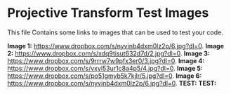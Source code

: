 Projective Transform Test Images
===================
This file Contains some links to images that can be used to test your code.

__Image 1:__ https://www.dropbox.com/s/nyvinb4dxm0lz2p/6.jpg?dl=0.
__Image 2:__ https://www.dropbox.com/s/xdq9tisut632d7d/2.jpg?dl=0.
__Image 3:__ https://www.dropbox.com/s/9rrrw7w9pfx3er0/3.jpg?dl=0.
__Image 4:__ https://www.dropbox.com/s/vxyl53ur1c8a4p5/4.jpg?dl=0.
__Image 5:__ https://www.dropbox.com/s/po51gmyb5k7kjlr/5.jpg?dl=0.
__Image 6:__ https://www.dropbox.com/s/nyvinb4dxm0lz2p/6.jpg?dl=0.
__TEST:__
__TEST:__
